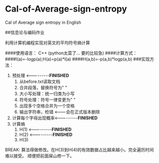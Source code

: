 # Cal-of-Average-sign-entropy
Cal of Average sign entropy in English


##信息论与编码作业

利用计算机编程实现对英文的平均符号熵计算

####使用语言： C++ (python太菜了... 要的比较急)
####计算方式：
####I(a)=-logp(a);H(a)=p(a)*I(a)
####H(a,b)=-p(a,b)*logp(a,b)
###实现方法：
1. 预处理 <---------**FINISHED**
	1. 从before.txt读取文档
	2. 合并段落，替换符号为" "
	2. 大小写处理：统一归类为小写
	3. 符号处理：符号一律变更为" "
	4. 出现多个空格合并为一个空格
	4. 输出字符串，检错 <---会在正式版本删除
2. 计算每个字母出现概率<---------**FINISHED**
3. 计算熵
	1. H(1) <---------**FINISHED**
	2. H(2) <---------**FINISHED**
	3. H(3) 

BREAK: 算法得做修改。在H(3)到H(4)的有效数据占比越来越小。完全遍历时间难以接受。
顺便把前面屎山修一下。
